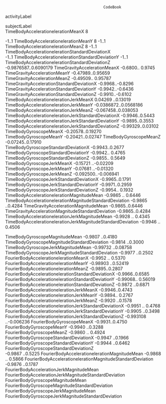                                                 CodeBook

activityLabel 

subjectLabel  
TimeBodyAccelerationelerationMeanX  8

-1..1
TimeBodyAccelerationelerationMeanY  8
-1..1
TimeBodyAccelerationelerationMeanZ  8
-1..1
 TimeBodyAccelerationelerationStandardDeviationX  
-1..1
TimeBodyAccelerationelerationStandardDeviationY 
-1..1
TimeBodyAccelerationelerationStandardDeviationZ  
-0.9876587..0.6090179
TimeGravityAccelerationMeanX
-0.6800.. 0.9745
TimeGravityAccelerationMeanY
-0.47989..0.95659 
TimeGravityAccelerationMeanZ
-0.49509.. 0.95787 
 TimeGravityAccelerationStandardDeviationX
-0.9968..-0.8296 
TimeGravityAccelerationStandardDeviationY
-0.9942..-0.6436 
TimeGravityAccelerationStandardDeviationZ
-0.9910..-0.6102 
TimeBodyAccelerationelerationJerkMeanX
 0.04269 ..0.13019    
TimeBodyAccelerationelerationJerkMeanY 
-0.0386872..0.0568186  
TimeBodyAccelerationelerationJerkMeanZ 
-0.067458..0.038053  
 TimeBodyAccelerationelerationJerkStandardDeviationX
-0.9946..0.5443 
TimeBodyAccelerationelerationJerkStandardDeviationY
-0.9895..0.3553 
TimeBodyAccelerationelerationJerkStandardDeviationZ
-0.99329..0.03102 
TimeBodyGyroscopeMeanX
-0.20578..0.19270  
TimeBodyGyroscopeMeanY 
-0.20421..0.02747
TimeBodyGyroscopeMeanZ 
-0.07245..0.17910  
TimeBodyGyroscopeStandardDeviationX 
-0.9943..0.2677  
TimeBodyGyroscopeStandardDeviationY
-0.9942.. 0.4765 
TimeBodyGyroscopeStandardDeviationZ
-0.9855.. 0.5649  
TimeBodyGyroscopeJerkMeanX
-0.15721 ..-0.02209 
TimeBodyGyroscopeJerkMeanY
-0.07681 ..-0.01320 
TimeBodyGyroscopeJerkMeanZ
-0.092500..-0.006941  
TimeBodyGyroscopeJerkStandardDeviationX
-0.9965..0.1791
TimeBodyGyroscopeJerkStandardDeviationY
-0.9971..0.2959 
TimeBodyGyroscopeJerkStandardDeviationZ
-0.9954.. 0.1932    
 TimeBodyAccelerationelerationMagnitudeMean
-0.9865 .. 0.6446 
 TimeBodyAccelerationelerationMagnitudeStandardDeviation
-0.9865 ..0.4284 
 TimeGravityAccelerationMagnitudeMean
-0.9865..0.6446
 TimeGravityAccelerationMagnitudeStandardDeviation
-0.9865..0.4284 
TimeBodyAccelerationelerationJerkMagnitudeMean
-0.9928 .. 0.4345  
 TimeBodyAccelerationelerationJerkMagnitudeStandardDeviation
-0.9946 .. 0.4506 

 TimeBodyGyroscopeMagnitudeMean
-0.9807 ..0.4180 
TimeBodyGyroscopeMagnitudeStandardDeviation
-0.9814 ..0.3000
 TimeBodyGyroscopeJerkMagnitudeMean
-0.99732  ..0.08758
 TimeBodyGyroscopeJerkMagnitudeStandardDeviation
-0.9977 ..0.2502
 FourierBodyAccelerationelerationMeanX
-0.9952 .. 0.5370 
FourierBodyAccelerationelerationMeanY
-0.98903 ..0.52419  
FourierBodyAccelerationelerationMeanZ
-0.9895..0.2807 
 FourierBodyAccelerationelerationStandardDeviationX
-0.9966..0.6585 
 FourierBodyAccelerationelerationStandardDeviationY
-0.99068.. 0.56019 
FourierBodyAccelerationelerationStandardDeviationZ
-0.9872 ..0.6871 
FourierBodyAccelerationelerationJerkMeanX
-0.9946..0.4743
FourierBodyAccelerationelerationJerkMeanY
-0.9894.. 0.2767 
FourierBodyAccelerationelerationJerkMeanZ
-0.9920 ..0.1578  
 FourierBodyAccelerationelerationJerkStandardDeviationX
-0.9951 .. 0.4768 
FourierBodyAccelerationelerationJerkStandardDeviationY
-0.9905 ..0.3498 
 FourierBodyAccelerationelerationJerkStandardDeviationZ
-0.993108 ..-0.006236 
FourierBodyGyroscopeMeanX
-0.9931..0.4750
FourierBodyGyroscopeMeanY
-0.9940 ..0.3288 
FourierBodyGyroscopeMeanZ
-0.9860 .. 0.4924  
FourierBodyGyroscopeStandardDeviationX
-0.9947 ..0.1966  
 FourierBodyGyroscopeStandardDeviationY
-0.9944 ..0.6462
FourierBodyGyroscopeStandardDeviationZ  
-0.9867 ..0.5225 
FourierBodyAccelerationelerationMagnitudeMean
-0.9868 .. 0.5866 
 FourierBodyAccelerationelerationMagnitudeStandardDeviation
-0.9876 ..0.1787  
 FourierBodyAccelerationJerkMagnitudeMean 
 FourierBodyAccelerationJerkMagnitudeStandardDeviation
FourierBodyGyroscopeMagnitudeMean 
FourierBodyGyroscopeMagnitudeStandardDeviation 
FourierBodyGyroscopeJerkMagnitudeMean
FourierBodyGyroscopeJerkMagnitudeStandardDeviation 
